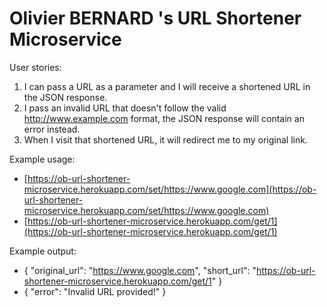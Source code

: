 Olivier BERNARD 's URL Shortener Microservice
===

User stories:

1.  I can pass a URL as a parameter and I will receive a shortened URL in the JSON response.
1.  I pass an invalid URL that doesn't follow the valid http://www.example.com format, the JSON response will contain an error instead.
1.  When I visit that shortened URL, it will redirect me to my original link.

Example usage:

*  [https://ob-url-shortener-microservice.herokuapp.com/set/https://www.google.com](https://ob-url-shortener-microservice.herokuapp.com/set/https://www.google.com)
*  [https://ob-url-shortener-microservice.herokuapp.com/get/1](https://ob-url-shortener-microservice.herokuapp.com/get/1)

Example output:

*  { "original_url": "https://www.google.com", "short_url": "https://ob-url-shortener-microservice.herokuapp.com/get/1" }
*  { "error": "Invalid URL provided!" }
